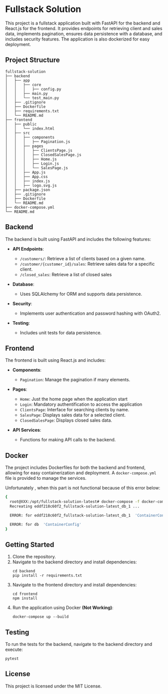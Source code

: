 # Fullstack Solution

This project is a fullstack application built with FastAPI for the backend and React.js for the frontend. It provides endpoints for retrieving client and sales data, implements pagination, ensures data persistence with a database, and includes security features. The application is also dockerized for easy deployment.

## Project Structure

```
fullstack-solution
├── backend
│   ├── app
│   │   ├── core
│   │   │   ├── config.py
│   │   ├── main.py
│   │   └── test_main.py
│   ├── .gitignore
│   ├── Dockerfile
│   ├── requirements.txt
│   └── README.md
├── frontend
│   ├── public
│   │   └── index.html
│   ├── src
│   │   ├── components
│   │   │   ├── Pagination.js
│   │   ├── pages
│   │   │   ├── ClientsPage.js
│   │   │   ├── ClosedSalesPage.js
│   │   │   ├── Home.js
│   │   │   ├── Login.js
│   │   │   └── SalesPage.js
│   │   ├── App.js
│   │   ├── App.css
│   │   ├── index.js
│   │   ├── logo.svg.js
│   ├── package.json
│   ├── .gitignore
│   ├── Dockerfile
│   └── README.md
├── docker-compose.yml
└── README.md
```

## Backend

The backend is built using FastAPI and includes the following features:

- **API Endpoints**: 
  - `/customers/`: Retrieve a list of clients based on a given name.
  - `/customer/{customer_id}/sales`: Retrieve sales data for a specific client.
  - `/closed_sales`: Retrieve a list of closed sales

- **Database**: 
  - Uses SQLAlchemy for ORM and supports data persistence.

- **Security**: 
  - Implements user authentication and password hashing with OAuth2.

- **Testing**: 
  - Includes unit tests for data persistence.

## Frontend

The frontend is built using React.js and includes:

- **Components**: 
  - `Pagination`: Manage the pagination if many elements.

- **Pages**: 
  - `Home`: Just the home page when the application start
  - `Login`: Mandatory authentification to access the application
  - `ClientsPage`: Interface for searching clients by name.
  - `SalesPage`: Displays sales data for a selected client.
  - `ClosedSalesPage`: Displays closed sales data.

- **API Services**: 
  - Functions for making API calls to the backend.

## Docker

The project includes Dockerfiles for both the backend and frontend, allowing for easy containerization and deployment. A `docker-compose.yml` file is provided to manage the services.

Unfortunately , when this part is not functional because of this error below:

```bash
{
  root@XXX:/opt/fullstack-solution-latest# docker-compose -f docker-compose.yml up -d --force-recreate
  Recreating eddf218c60f2_fullstack-solution-latest_db_1 ...

  ERROR: for eddf218c60f2_fullstack-solution-latest_db_1  'ContainerConfig'

  ERROR: for db  'ContainerConfig'
}
```

## Getting Started

1. Clone the repository.
2. Navigate to the backend directory and install dependencies:
   ```
   cd backend
   pip install -r requirements.txt
   ```
3. Navigate to the frontend directory and install dependencies:
   ```
   cd frontend
   npm install
   ```
4. Run the application using Docker **(Not Working)**: 
   ```
   docker-compose up --build
   ```

## Testing

To run the tests for the backend, navigate to the backend directory and execute:
```
pytest
```

## License

This project is licensed under the MIT License.
